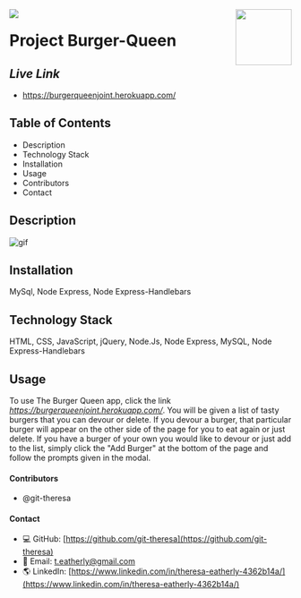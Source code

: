 <img align="left" src= "https://img.shields.io/badge/License-MIT-green">

<img align="right" width="100" height="100" src="https://avatars2.githubusercontent.com/u/57425164?v=4">

 
#   
 
  # **Project** Burger-Queen
  
  ##  **_Live Link_** 
  * https://burgerqueenjoint.herokuapp.com/
  
  ##  **Table of Contents**
  * Description
  * Technology Stack
  * Installation
  * Usage
  * Contributors
  * Contact
  
  ##  **Description**
 

 <img src= "public/assets/images/burger.gif" alt="gif" />
 

  ## **Installation**
  MySql, Node Express, Node Express-Handlebars
 
  ## **Technology Stack**
 HTML, CSS, JavaScript, jQuery, Node.Js, Node Express, MySQL, Node Express-Handlebars

  ##  **Usage**

  To use The Burger Queen app, click the link _https://burgerqueenjoint.herokuapp.com/_. 
  You will be given a list of tasty burgers that you can devour or delete. 
  If you devour a burger, that particular burger will appear on the other side of the page for you to eat again or just delete. 
  If you have a burger of your own you would like to devour or just add to the list, simply click the "Add Burger" at the bottom of the page 
  and follow the prompts given in the modal.




  #### **Contributors** 
* @git-theresa

#### **Contact**
* :computer:  GitHub: [https://github.com/git-theresa](https://github.com/git-theresa) 
* :e-mail:  Email: [t.eatherly@gmail.com](t.eatherly@gmail.com)
* :earth_americas:  LinkedIn: [https://www.linkedin.com/in/theresa-eatherly-4362b14a/](https://www.linkedin.com/in/theresa-eatherly-4362b14a/)
